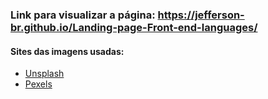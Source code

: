### Link para visualizar a página: https://jefferson-br.github.io/Landing-page-Front-end-languages/

#### Sites das imagens usadas:

<ul>
  <li><a href="https://unsplash.com/pt-br" target="_blank" rel="nofollow">Unsplash</a></li>
  <li><a href="https://www.pexels.com/pt-br/" target="_blank" rel="nofollow">Pexels</a></li>
</ul>
